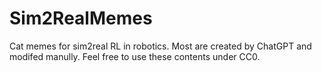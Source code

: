 # Sim2RealMemes

Cat memes for sim2real RL in robotics. Most are created by ChatGPT and modifed manully. Feel free to use these contents under CC0.
